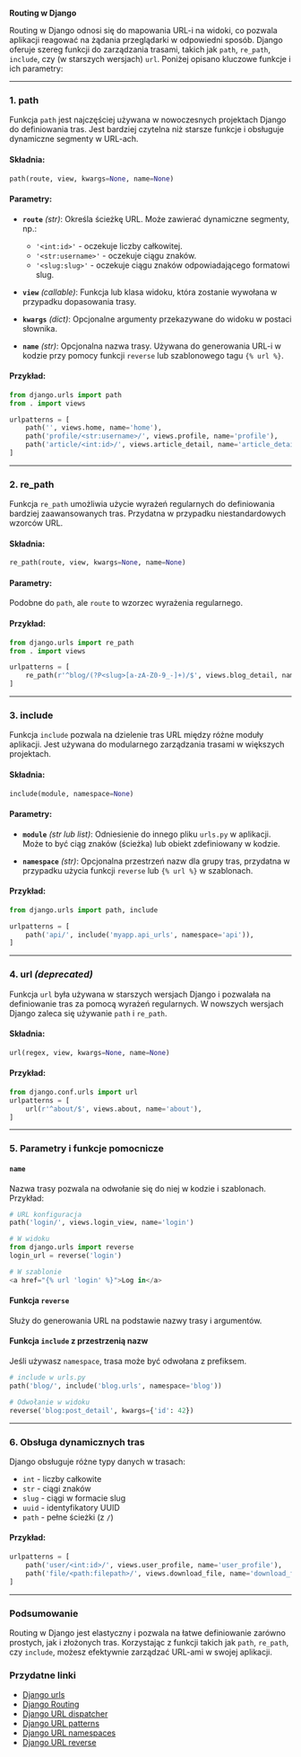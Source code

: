 **Routing w Django**

Routing w Django odnosi się do mapowania URL-i na widoki, co pozwala aplikacji reagować na żądania przeglądarki w odpowiedni sposób. Django oferuje szereg funkcji do zarządzania trasami, takich jak `path`, `re_path`, `include`, czy (w starszych wersjach) `url`. Poniżej opisano kluczowe funkcje i ich parametry:

---

### **1. path**

Funkcja `path` jest najczęściej używana w nowoczesnych projektach Django do definiowania tras. Jest bardziej czytelna niż starsze funkcje i obsługuje dynamiczne segmenty w URL-ach.

#### **Składnia:**
```python
path(route, view, kwargs=None, name=None)
```

#### **Parametry:**
- **`route`** *(str)*:
  Określa ścieżkę URL. Może zawierać dynamiczne segmenty, np.:
  - `'<int:id>'` - oczekuje liczby całkowitej.
  - `'<str:username>'` - oczekuje ciągu znaków.
  - `'<slug:slug>'` - oczekuje ciągu znaków odpowiadającego formatowi slug.

- **`view`** *(callable)*:
  Funkcja lub klasa widoku, która zostanie wywołana w przypadku dopasowania trasy.

- **`kwargs`** *(dict)*:
  Opcjonalne argumenty przekazywane do widoku w postaci słownika.

- **`name`** *(str)*:
  Opcjonalna nazwa trasy. Używana do generowania URL-i w kodzie przy pomocy funkcji `reverse` lub szablonowego tagu `{% url %}`.

#### **Przykład:**
```python
from django.urls import path
from . import views

urlpatterns = [
    path('', views.home, name='home'),
    path('profile/<str:username>/', views.profile, name='profile'),
    path('article/<int:id>/', views.article_detail, name='article_detail'),
]
```

---

### **2. re_path**

Funkcja `re_path` umożliwia użycie wyrażeń regularnych do definiowania bardziej zaawansowanych tras. Przydatna w przypadku niestandardowych wzorców URL.

#### **Składnia:**
```python
re_path(route, view, kwargs=None, name=None)
```

#### **Parametry:**
Podobne do `path`, ale `route` to wzorzec wyrażenia regularnego.

#### **Przykład:**
```python
from django.urls import re_path
from . import views

urlpatterns = [
    re_path(r'^blog/(?P<slug>[a-zA-Z0-9_-]+)/$', views.blog_detail, name='blog_detail'),
]
```

---

### **3. include**

Funkcja `include` pozwala na dzielenie tras URL między różne moduły aplikacji. Jest używana do modularnego zarządzania trasami w większych projektach.

#### **Składnia:**
```python
include(module, namespace=None)
```

#### **Parametry:**
- **`module`** *(str lub list)*:
  Odniesienie do innego pliku `urls.py` w aplikacji. Może to być ciąg znaków (ścieżka) lub obiekt zdefiniowany w kodzie.

- **`namespace`** *(str)*:
  Opcjonalna przestrzeń nazw dla grupy tras, przydatna w przypadku użycia funkcji `reverse` lub `{% url %}` w szablonach.

#### **Przykład:**
```python
from django.urls import path, include

urlpatterns = [
    path('api/', include('myapp.api_urls', namespace='api')),
]
```

---

### **4. url** *(deprecated)*

Funkcja `url` była używana w starszych wersjach Django i pozwalała na definiowanie tras za pomocą wyrażeń regularnych. W nowszych wersjach Django zaleca się używanie `path` i `re_path`.

#### **Składnia:**
```python
url(regex, view, kwargs=None, name=None)
```

#### **Przykład:**
```python
from django.conf.urls import url
urlpatterns = [
    url(r'^about/$', views.about, name='about'),
]
```

---

### **5. Parametry i funkcje pomocnicze**

#### **`name`**
Nazwa trasy pozwala na odwołanie się do niej w kodzie i szablonach. Przykład:
```python
# URL konfiguracja
path('login/', views.login_view, name='login')

# W widoku
from django.urls import reverse
login_url = reverse('login')

# W szablonie
<a href="{% url 'login' %}">Log in</a>
```

#### **Funkcja `reverse`**
Służy do generowania URL na podstawie nazwy trasy i argumentów.

#### **Funkcja `include` z przestrzenią nazw**
Jeśli używasz `namespace`, trasa może być odwołana z prefiksem.

```python
# include w urls.py
path('blog/', include('blog.urls', namespace='blog'))

# Odwołanie w widoku
reverse('blog:post_detail', kwargs={'id': 42})
```

---

### **6. Obsługa dynamicznych tras**

Django obsługuje różne typy danych w trasach:
- `int` - liczby całkowite
- `str` - ciągi znaków
- `slug` - ciągi w formacie slug
- `uuid` - identyfikatory UUID
- `path` - pełne ścieżki (z `/`)

#### **Przykład:**
```python
urlpatterns = [
    path('user/<int:id>/', views.user_profile, name='user_profile'),
    path('file/<path:filepath>/', views.download_file, name='download_file'),
]
```

---

### **Podsumowanie**

Routing w Django jest elastyczny i pozwala na łatwe definiowanie zarówno prostych, jak i złożonych tras. Korzystając z funkcji takich jak `path`, `re_path`, czy `include`, możesz efektywnie zarządzać URL-ami w swojej aplikacji.

### Przydatne linki

- [Django urls](https://docs.djangoproject.com/en/5.1/ref/urls/)
- [Django Routing](https://docs.djangoproject.com/en/stable/topics/http/urls/)
- [Django URL dispatcher](https://docs.djangoproject.com/en/stable/topics/http/urls/#url-dispatcher)
- [Django URL patterns](https://docs.djangoproject.com/en/stable/topics/http/urls/#url-patterns)
- [Django URL namespaces](https://docs.djangoproject.com/en/stable/topics/http/urls/#url-namespaces)
- [Django URL reverse](https://docs.djangoproject.com/en/stable/topics/http/urls/#url-reverse)